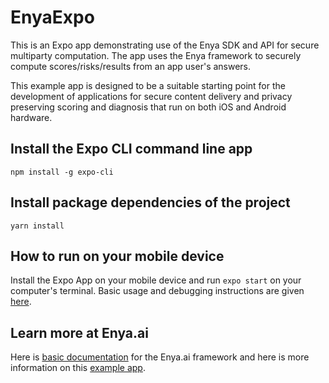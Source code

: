 # EnyaExpo

This is an Expo app demonstrating use of the Enya SDK and API for secure multiparty computation. The app uses the Enya framework to securely compute scores/risks/results from an app user's answers. 

This example app is designed to be a suitable starting point for the development of applications for secure content delivery and privacy preserving scoring and diagnosis that run on both iOS and Android hardware. 

## Install the Expo CLI command line app

`npm install -g expo-cli`

## Install package dependencies of the project

`yarn install`

## How to run on your mobile device

Install the Expo App on your mobile device and run `expo start` on your computer's terminal. Basic usage and debugging instructions are given [here](https://docs.expo.io/versions/latest).

## Learn more at Enya.ai

Here is [basic documentation](https://www.enya.ai/doc_start.html) for the Enya.ai framework and here is more information on this [example app](https://www.enya.ai/doc_app.html).
